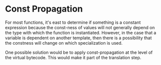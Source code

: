 # Const Propagation
For most functions, it's east to determine if something is a constant expression because the const-ness of values 
will not generally depend on the type with which the function is instantiated. However, in the case that a variable 
is dependent on another template, then there is a possibility that the constness will change on which specialization 
is used.

One possible solution would be to apply const-propagation at the level of the virtual bytecode. This would make it 
part of the translation step.
